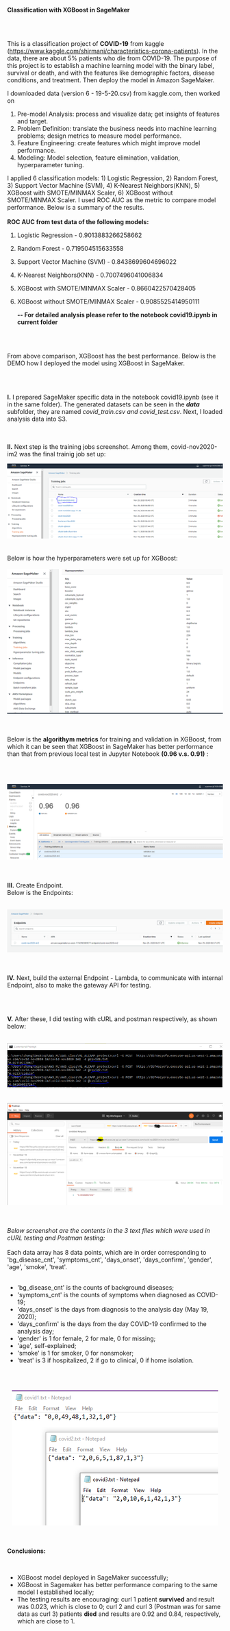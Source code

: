 **Classification with XGBoost in SageMaker**

<br><br>

This is a classification project of **COVID-19** from kaggle (https://www.kaggle.com/shirmani/characteristics-corona-patients). In the data, there are about 5% patients who die from COVID-19. The purpose of this project is to establish a machine learning model with the binary label, survival or death, and with the features like demographic factors, disease conditions, and treatment. Then deploy the model in Amazon SageMaker.

I downloaded data (version 6 - 19-5-20.csv) from kaggle.com, then worked on 
1. Pre-model Analysis: process and visualize data; get insights of features and target.
2. Problem Definition: translate the business needs into machine learning problems; design metrics to measure model performance.
3. Feature Engineering: create features which might improve model performance.
4. Modeling: Model selection, feature elimination, validation, hyperparameter tuning.

I applied 6 classification models: 1) Logistic Regression, 2) Random Forest, 3) Support Vector Machine (SVM), 4) K-Nearest Neighbors(KNN), 5) XGBoost with SMOTE/MINMAX Scaler, 6) XGBoost without SMOTE/MINMAX Scaler. I used ROC AUC as the metric to compare model performance. Below is a summary of the results.<br><br>
**ROC AUC from test data of the following models:**
1) Logistic Regression - 0.9013883266258662
2) Random Forest - 0.719504515633558
3) Support Vector Machine (SVM) - 0.8438699604696022
4) K-Nearest Neighbors(KNN) - 0.7007496041006834
5) XGBoost with SMOTE/MINMAX Scaler - 0.8660422570428405
6) XGBoost without SMOTE/MINMAX Scaler - 0.9085525414950111

    **-- For detailed analysis please refer to the notebook covid19.ipynb in current folder** 

<br><br>

From above comparison, XGBoost has the best performance. Below is the DEMO how I deployed the model using XGBoost in SageMaker. 

<br><br>

**I.** I prepared SageMaker specific data in the notebook covid19.ipynb (see it in the same folder). The generated datasets can be seen in the ***data*** subfolder, they are named *covid_train.csv and covid_test.csv*. Next, I loaded analysis data into S3.

<br><br>
**II.** Next step is the training jobs screenshot. Among them, covid-nov2020-im2 was the final trainig job set up:
<br>
<!--![](https://github.com/nichangyuan/ML-DL/blob/master/ML.jpg?raw=true)-->
<div align="center">
<img src="https://github.com/nichangyuan/ML-DL/blob/master/AWS/cov19_classification/sagemaker_snapshots/Training_jobs.PNG?raw=true" >
</div>
<br>
<br>
Below is how the hyperparameters were set up for XGBoost:<br><br>
<div align="center">
<img src="https://github.com/nichangyuan/ML-DL/blob/master/AWS/cov19_classification/sagemaker_snapshots/hyperparameters.PNG?raw=true" >
</div>
<br>
<br>

Below is the **algorithym metrics** for training and validation in XGBoost, from which it can be seen that XGBoost in SageMaker has better performance than that from previous local test in Jupyter Notebook 
**(0.96 v.s. 0.91)**
:

<br><br>
<div align="center">
<img src="https://github.com/nichangyuan/ML-DL/blob/master/AWS/cov19_classification/sagemaker_snapshots/auc.PNG?raw=true" >
</div>
<br>
<br>

**III.** Create Endpoint. <br>Below is the Endpoints:<br><br>
<div align="center">
<img src="https://github.com/nichangyuan/ML-DL/blob/master/AWS/cov19_classification/sagemaker_snapshots/Endpoints.PNG?raw=true" >
</div>
<br>
<br>

**IV.** Next, build the external Endpoint - Lambda, to communicate with internal Endpoint, also to make the gateway API for testing.

<br><br>

**V.** After these, I did testing with cURL and postman respectively, as shown below:<br><br>
<div align="center">
<img src="https://github.com/nichangyuan/ML-DL/blob/master/AWS/cov19_classification/sagemaker_snapshots/curl_test.PNG?raw=true" >
</div>
<br>
<br>
<div align="center">
<img src="https://github.com/nichangyuan/ML-DL/blob/master/AWS/cov19_classification/sagemaker_snapshots/Postman3.PNG?raw=true" >
</div>
<br>

<br>

*Below screenshot are the contents in the 3 text files which were used in cURL testing and Postman testing:*<br><br>
Each data array has 8 data points, which are in order corresponding to 'bg_disease_cnt', 'symptoms_cnt', 'days_onset', 'days_confirm', 'gender', 'age', 'smoke', 'treat'.<br><br>

- 'bg_disease_cnt' is the counts of background diseases; 
- 'symptoms_cnt' is the counts of symptoms when diagnosed as COVID-19; 
- 'days_onset' is the days from diagnosis to the analysis day (May 19, 2020);     
- 'days_confirm' is the days from the day COVID-19 confirmed to the analysis day;     
- 'gender' is 1 for female, 2 for male, 0 for missing; 
- 'age', self-explained; 
- 'smoke' is 1 for smoker, 0 for nonsmoker;   
- 'treat' is 3 if hospitalized, 2 if go to clinical, 0 if home isolation.

<br><br>
<div align="center">
<img src="https://github.com/nichangyuan/ML-DL/blob/master/AWS/cov19_classification/sagemaker_snapshots/data_test.PNG?raw=true" >
</div>
<br>
<br>

**Conclusions:**

<br>

- XGBoost model deployed in SageMaker successfully;
- XGBoost in Sagemaker has better performance comparing to the same model I established locally;
- The testing results are encouraging: curl 1 patient **survived** and result was 0.023, which is close to 0; curl 2 and curl 3 (Postman was for same data as curl 3) patients **died** and results are 0.92 and 0.84, respectively, which are close to 1. 

<br>












